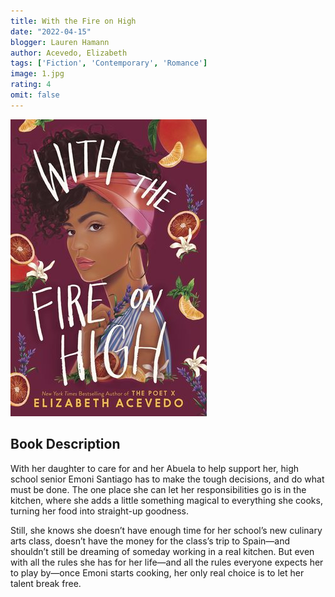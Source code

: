 ```yaml
---
title: With the Fire on High
date: "2022-04-15"
blogger: Lauren Hamann
author: Acevedo, Elizabeth
tags: ['Fiction', 'Contemporary', 'Romance']
image: 1.jpg
rating: 4
omit: false
---
```


![Book Cover](1.jpg)

## Book Description

With her daughter to care for and her Abuela to help support her, high school senior Emoni Santiago has to make the tough decisions, and do what must be done. The one place she can let her responsibilities go is in the kitchen, where she adds a little something magical to everything she cooks, turning her food into straight-up goodness.

Still, she knows she doesn’t have enough time for her school’s new culinary arts class, doesn’t have the money for the class’s trip to Spain—and shouldn’t still be dreaming of someday working in a real kitchen. But even with all the rules she has for her life—and all the rules everyone expects her to play by—once Emoni starts cooking, her only real choice is to let her talent break free.
